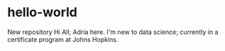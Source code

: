 # hello-world
New repository
Hi All; Adria here. I'm new to data science; currently in a certificate program at Johns Hopkins. 
